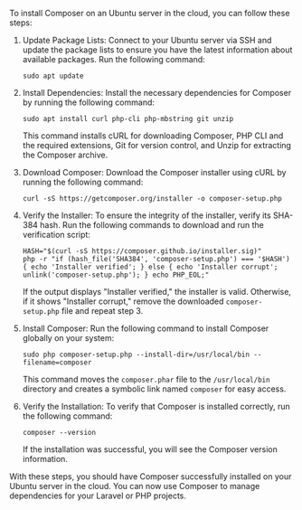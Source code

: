 To install Composer on an Ubuntu server in the cloud, you can follow these steps:

1. Update Package Lists:
   Connect to your Ubuntu server via SSH and update the package lists to ensure you have the latest information about available packages. Run the following command:
   ```
   sudo apt update
   ```

2. Install Dependencies:
   Install the necessary dependencies for Composer by running the following command:
   ```
   sudo apt install curl php-cli php-mbstring git unzip
   ```

   This command installs cURL for downloading Composer, PHP CLI and the required extensions, Git for version control, and Unzip for extracting the Composer archive.

3. Download Composer:
   Download the Composer installer using cURL by running the following command:
   ```
   curl -sS https://getcomposer.org/installer -o composer-setup.php
   ```

4. Verify the Installer:
   To ensure the integrity of the installer, verify its SHA-384 hash. Run the following commands to download and run the verification script:
   ```
   HASH="$(curl -sS https://composer.github.io/installer.sig)"
   php -r "if (hash_file('SHA384', 'composer-setup.php') === '$HASH') { echo 'Installer verified'; } else { echo 'Installer corrupt'; unlink('composer-setup.php'); } echo PHP_EOL;"
   ```

   If the output displays "Installer verified," the installer is valid. Otherwise, if it shows "Installer corrupt," remove the downloaded `composer-setup.php` file and repeat step 3.

5. Install Composer:
   Run the following command to install Composer globally on your system:
   ```
   sudo php composer-setup.php --install-dir=/usr/local/bin --filename=composer
   ```

   This command moves the `composer.phar` file to the `/usr/local/bin` directory and creates a symbolic link named `composer` for easy access.

6. Verify the Installation:
   To verify that Composer is installed correctly, run the following command:
   ```
   composer --version
   ```

   If the installation was successful, you will see the Composer version information.

With these steps, you should have Composer successfully installed on your Ubuntu server in the cloud. You can now use Composer to manage dependencies for your Laravel or PHP projects.